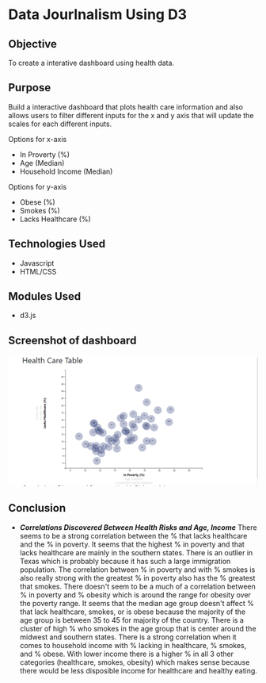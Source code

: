 # Data Jourlnalism Using D3

## Objective

To create a interative dashboard using health data.

## Purpose

Build a interactive dashboard that plots health care information and also allows users to filter different inputs for the x and y axis that will update the scales for each different inputs.

Options for x-axis
- In Proverty (%)
- Age (Median)
- Household Income (Median)

Options for y-axis
- Obese (%)
- Smokes (%)
- Lacks Healthcare (%)

## Technologies Used

- Javascript
- HTML/CSS

## Modules Used

- d3.js

## Screenshot of dashboard

<img src="https://github.com/ktung1189/Data-Journalism-and-D3/blob/master/D3.PNG" alt='D3'>

## Conclusion

- ***Correlations Discovered Between Health Risks and Age, Income***
There seems to be a strong correlation between the % that lacks healthcare and the % in poverty. It seems that the highest % in poverty and that lacks healthcare are mainly in the southern states. There is an outlier in Texas which is probably because it has such a large immigration population. The correlation between % in poverty and with % smokes is also really strong with the greatest % in poverty also has the % greatest that smokes. There doesn't seem to be a much of a correlation between % in poverty and % obesity which is around the range for obesity over the poverty range.
It seems that the median age group doesn't affect % that lack healthcare, smokes, or is obese because the majority of the age group is between 35 to 45 for majority of the country. There is a cluster of high % who smokes in the age group that is center around the midwest and southern states.
There is a strong correlation when it comes to household income with % lacking in healthcare, % smokes, and % obese. With lower income there is a higher % in all 3 other categories (healthcare, smokes, obesity) which makes sense because there would be less disposible income for healthcare and healthy eating.
